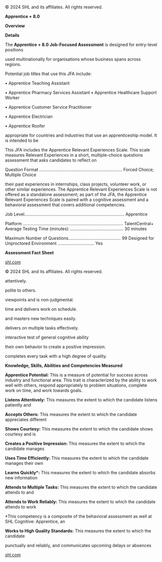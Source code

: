 © 2024 SHL and its affiliates. All rights reserved.

**Apprentice + 8.0**

**Overview**

**Details**

The **Apprentice + 8.0 Job-Focused Assessment** is designed for entry-level positions

used multinationally for organisations whose business spans across regions.

Potential job titles that use this JFA include:

• Apprentice Teaching Assistant

• Apprentice Pharmacy Services Assistant • Apprentice Healthcare Support Worker

• Apprentice Customer Service Practitioner

• Apprentice Electrician

• Apprentice Roofer

appropriate for countries and industries that use an apprenticeship model. It is intended to be

This JFA includes the Apprentice Relevant Experiences Scale. This scale measures Relevant Experiences in a short, multiple-choice questions assessment that asks candidates to reflect on

Question Format .................................................................... Forced Choice; Multiple Choice

their past experiences in internships, class projects, volunteer work, or other similar experiences. The Apprentice Relevant Experiences Scale is not offered as a standalone assessment; as part of the JFA, the Apprentice Relevant Experiences Scale is paired with a cognitive assessment and a behavioral assessment that covers additional competencies.

Job Level.................................................................................. Apprentice

Platform .................................................................................. TalentCentral+ Average Testing Time (minutes) ............................................ 30 minutes

Maximum Number of Questions........................................... 99 Designed for Unproctored Environment .............................. Yes

**Assessment Fact Sheet**

[shl.com](https://www.shl.com/)

© 2024 SHL and its affiliates. All rights reserved.

attentively.

polite to others.

viewpoints and is non-judgmental.

time and delivers work on schedule.

and masters new techniques easily.

delivers on multiple tasks effectively.

interactive test of general cognitive ability

their own behavior to create a positive impression.

completes every task with a high degree of quality.

**Knowledge, Skills, Abilities and Competencies Measured**

**Apprentice Potential:** This is a measure of potential for success across industry and functional area. This trait is characterized by the ability to work well with others, respond appropriately to problem situations, complete work on time, and work towards goals.

**Listens Attentively:** This measures the extent to which the candidate listens patiently and

**Accepts Others:** This measures the extent to which the candidate appreciates different

**Shows Courtesy:** This measures the extent to which the candidate shows courtesy and is

**Creates a Positive Impression:** This measures the extent to which the candidate manages

**Uses Time Efficiently:** This measures the extent to which the candidate manages their own

**Learns Quickly\*:** This measures the extent to which the candidate absorbs new information

**Attends to Multiple Tasks:** This measures the extent to which the candidate attends to and

**Attends to Work Reliably:** This measures the extent to which the candidate attends to work

\*This competency is a composite of the behavioral assessment as well at SHL Cognitive: Apprentice, an

**Works to High Quality Standards:** This measures the extent to which the candidate

punctually and reliably, and communicates upcoming delays or absences

[shl.com](https://www.shl.com/)